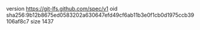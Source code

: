 version https://git-lfs.github.com/spec/v1
oid sha256:9b12b8675ed0583202a630647efd49cf6ab11b3e0f1cb0d1975ccb39106af8c7
size 1437
